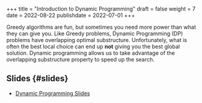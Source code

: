 +++
title = "Introduction to Dynamic Programming"
draft = false
weight = 7
date = 2022-08-22
publishdate = 2022-07-01
+++

Greedy algorithms are fun, but sometimes you need more power than what they can give you.  Like Greedy problems, Dynamic Programming (DP)
problems have overlapping optimal substructure.  Unfortunately, what is often the best local choice can end up **not** giving you the best
global solution.  Dynamic programming allows us to take advantage of the overlapping substructure property to speed up the search.


## Slides {#slides}

-   [Dynamic Programming Slides](/slides/dynamic-programming.pdf)
